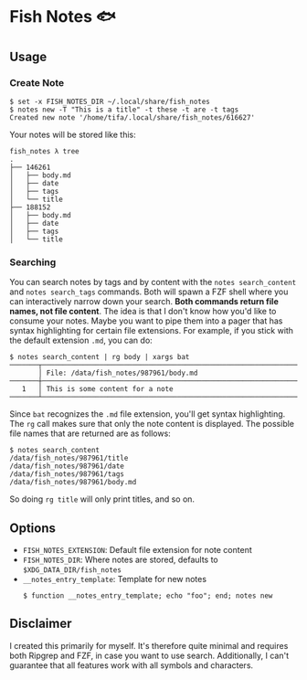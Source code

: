 # Fish Notes :fish:

## Usage

### Create Note

```text
$ set -x FISH_NOTES_DIR ~/.local/share/fish_notes
$ notes new -T "This is a title" -t these -t are -t tags
Created new note '/home/tifa/.local/share/fish_notes/616627'
```

Your notes will be stored like this:

```
fish_notes λ tree
.
├── 146261
│   ├── body.md
│   ├── date
│   ├── tags
│   └── title
├── 188152
│   ├── body.md
│   ├── date
│   ├── tags
│   └── title
```

### Searching

You can search notes by tags and by content with the `notes search_content` and `notes search_tags` commands. Both will spawn a FZF shell where you can interactively narrow down your search. **Both commands return file names, not file content**. The idea is that I don't know how you'd like to consume your notes. Maybe you want to pipe them into a pager that has syntax highlighting for certain file extensions. For example, if you stick with the default extension `.md`, you can do:

```shell
$ notes search_content | rg body | xargs bat
───────┬────────────────────────────────────────────────────────────────────────
       │ File: /data/fish_notes/987961/body.md
───────┼────────────────────────────────────────────────────────────────────────
   1   │ This is some content for a note
───────┴────────────────────────────────────────────────────────────────────────
```

Since `bat` recognizes the `.md` file extension, you'll get syntax highlighting. The `rg` call makes sure that only the note content is displayed. The possible file names that are returned are as follows:

```shell
$ notes search_content
/data/fish_notes/987961/title
/data/fish_notes/987961/date
/data/fish_notes/987961/tags
/data/fish_notes/987961/body.md
```

So doing `rg title` will only print titles, and so on.

## Options

- `FISH_NOTES_EXTENSION`: Default file extension for note content
- `FISH_NOTES_DIR`: Where notes are stored, defaults to `$XDG_DATA_DIR/fish_notes`
- `__notes_entry_template`: Template for new notes
  ```fish
  $ function __notes_entry_template; echo "foo"; end; notes new
  ```

## Disclaimer

I created this primarily for myself. It's therefore quite minimal and requires both Ripgrep and FZF, in case you want to use search. Additionally, I can't guarantee that all features work with all symbols and characters.

